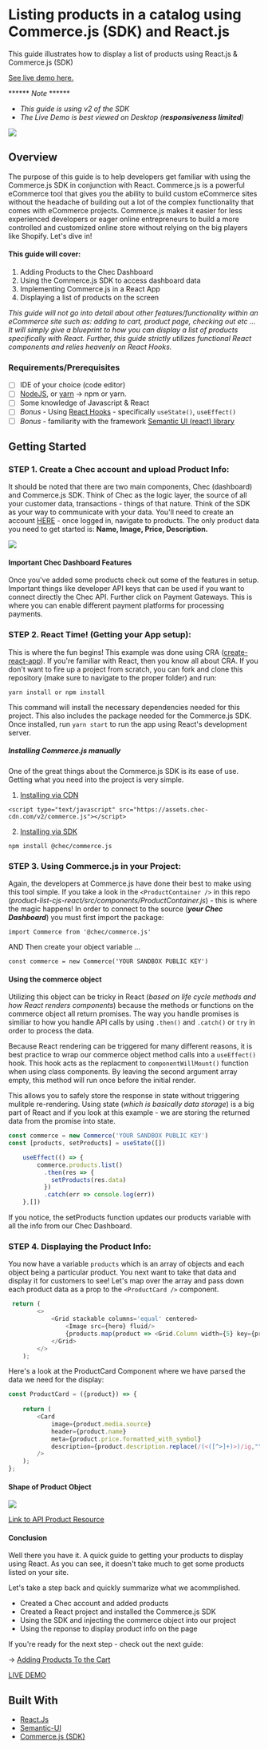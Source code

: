 # Listing products in a catalog using Commerce.js (SDK) and React.js

This guide illustrates how to display a list of products using React.js & Commerce.js (SDK)

[See live demo here.](https://seities-store-cjs-react-guide.netlify.com/)

****** *Note* ******

* *This guide is using v2 of the SDK*
* *The Live Demo is best viewed on Desktop (**responsiveness limited**)*

![](src/img/home-screen-shot.JPG)

## Overview
The purpose of this guide is to help developers get familiar with using the Commerce.js SDK in conjunction with React. Commerce.js is a powerful eCommerce tool that gives you the ability to build custom eCommerce sites without the headache of building out a lot of the complex functionality that comes with eCommerce projects. Commerce.js makes it easier for less experienced developers or eager online entrepreneurs to build a more controlled and customized online store without relying on the big players like Shopify. Let's dive in!

#### This guide will cover: 

1. Adding Products to the Chec Dashboard
2. Using the Commerce.js SDK to access dashboard data
3. Implementing Commerce.js in a React App
4. Displaying a list of products on the screen

*This guide will not go into detail about other features/functionality within an eCommerce site such as: adding to cart, product page, checking out etc ... It will simply give a blueprint to how you can display a list of products specifically with React. Further, this guide strictly utilizes functional React components and relies heavenly on React Hooks.*

### Requirements/Prerequisites

- [ ] IDE of your choice (code editor)
- [ ] [NodeJS](https://nodejs.org/en/), or [yarn](https://classic.yarnpkg.com/en/docs/install/#windows-stable) → npm or yarn.
- [ ] Some knowledge of Javascript & React
- [ ] *Bonus* - Using [React Hooks](https://reactjs.org/docs/hooks-reference.html) - specifically `useState()`, `useEffect()`
- [ ] *Bonus* - familiarity with the framework [Semantic UI (react) library](https://react.semantic-ui.com/)

## Getting Started

### STEP 1. Create a Chec account and upload Product Info:

It should be noted that there are two main components, Chec (dashboard) and Commerce.js SDK. Think of Chec as the logic layer, the source of all your customer data, transactions - things of that nature. Think of the SDK as your way to communicate with your data. You'll need to create an account [HERE](https://dashboard.chec.io/signup) - once logged in, navigate to products. The only product data you need to get started is: **Name, Image, Price, Description.**

![](src/img/products-list.JPG)

#### Important Chec Dashboard Features

Once you've added some products check out some of the features in setup.  Important things like developer API keys that can be used if you want to connect directly the Chec API.  Further click on Payment Gateways.  This is where you can enable different payment platforms for processing payments.   

### STEP 2. React Time! (Getting your App setup):

This is where the fun begins! This example was done using CRA ([create-react-app](https://create-react-app.dev/docs/getting-started/)). If you're familiar with React, then you know all about CRA. If you don't want to fire up a project from scratch, you can fork and clone this repository (make sure to navigate to the proper folder) and run:

`yarn install or npm install`

This command will install the necessary dependencies needed for this project. This also includes the package needed for the Commerce.js SDK. Once installed, run `yarn start` to run the app using React's development server.

##### Installing Commerce.js manually

One of the great things about the Commerce.js SDK is its ease of use.  Getting what you need into the project is very simple.

1. [Installing via CDN](https://commercejs.com/docs/overview/getting-started.html)

```
<script type="text/javascript" src="https://assets.chec-cdn.com/v2/commerce.js"></script>
```

2. [Installing via SDK](https://commercejs.com/docs/overview/getting-started.html)

```
npm install @chec/commerce.js
```

### STEP 3. Using Commerce.js in your Project:

Again, the developers at Commerce.js have done their best to make using this tool simple.  If you take a look in the `<ProductContainer />` in this repo (*product-list-cjs-react/src/components/ProductContainer.js*) - this is where the magic happens! In order to connect to the source (***your Chec Dashboard***) you must first import the package: 
```
import Commerce from '@chec/commerce.js'
```
AND Then create your object variable ... 

```
const commerce = new Commerce('YOUR SANDBOX PUBLIC KEY')
```

#### Using the commerce object

Utilizing this object can be tricky in React (*based on life cycle methods and how React renders components*) because the methods or functions on the commerce object all return promises.  The way you handle promises is similiar to how you handle API calls by using `.then()` and `.catch()` or `try` in order to process the data. 

Because React rendering can be triggered for many different reasons, it is best practice to wrap our commerce object method calls into a `useEffect()` hook.  This hook acts as the replacment to `componentWillMount()` function when using class components.  By leaving the second argument array empty, this method will run once before the initial render.

This allows you to safely store the response in state without triggering mulitple re-rendering.  Using state (*which is basically data storage*) is a big part of React and if you look at this example - we are storing the returned data from the promise into state.

```javascript
const commerce = new Commerce('YOUR SANDBOX PUBLIC KEY')
const [products, setProducts] = useState([])

    useEffect(() => {
        commerce.products.list()
          .then(res => {
            setProducts(res.data)
          })
          .catch(err => console.log(err))
    },[])
```
If you notice, the setProducts function updates our products variable with all the info from our Chec Dashboard. 

### STEP 4. Displaying the Product Info:

You now have a variable `products` which is an array of objects and each object being a particular product. You next want to take that data and display it for customers to see! Let's map over the array and pass down each product data as a prop to the `<ProductCard />` component.

```javascript
 return (
        <>
            <Grid stackable columns='equal' centered>
                <Image src={hero} fluid/>
                {products.map(product => <Grid.Column width={5} key={product.id}><ProductCard product={product} /></Grid.Column>)}
            </Grid>
        </>
    );
```

Here's a look at the ProductCard Component where we have parsed the data we need for the display: 

```javascript
const ProductCard = ({product}) => {
   
    return (
        <Card 
            image={product.media.source}
            header={product.name}
            meta={product.price.formatted_with_symbol}
            description={product.description.replace(/(<([^>]+)>)/ig,"")}
        />
    );
};
```

#### Shape of Product Object
![](src/img/product-shape.JPG)

[Link to API Product Resource](https://commercejs.com/docs/api/?javascript#list-all-products)


#### Conclusion 

Well there you have it.  A quick guide to getting your products to display using React.  As you can see, it doesn't take much to get some products listed on your site.  

Let's take a step back and quickly summarize what we acommplished.

- Created a Chec account and added products
- Created a React project and installed the Commerce.js SDK
- Using the SDK and injecting the commerce object into our project 
- Using the reponse to display product info on the page

If you're ready for the next step - check out the next guide: 

-> [Adding Products To the Cart](https://github.com/kingmoc/adding-products-cart-cjs-react)

[LIVE DEMO](https://seities-store-cjs-react-guide.netlify.com/)

## Built With

* [React.Js](https://reactjs.org/docs/getting-started.html)
* [Semantic-UI](https://react.semantic-ui.com/)
* [Commerce.js (SDK)](https://commercejs.com/docs/)


